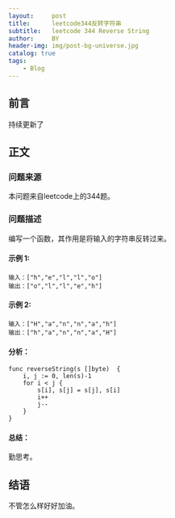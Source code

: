 ```yaml
---
layout:     post
title:      leetcode344反转字符串
subtitle:   leetcode 344 Reverse String
author:     BY
header-img: img/post-bg-universe.jpg
catalog: true
tags:
    - Blog
---
```



## 前言

持续更新了

## 正文

### 问题来源

本问题来自leetcode上的344题。 

### 问题描述

编写一个函数，其作用是将输入的字符串反转过来。  

#### 示例 1:
```
输入：["h","e","l","l","o"]
输出：["o","l","l","e","h"]
```

#### 示例 2:
```
输入：["H","a","n","n","a","h"]
输出：["h","a","n","n","a","H"]
```

#### 分析：  
```
func reverseString(s []byte)  {
    i, j := 0, len(s)-1
    for i < j {
        s[i], s[j] = s[j], s[i]
        i++
        j--
    }
}
```

#### 总结：
勤思考。  

## 结语
不管怎么样好好加油。
